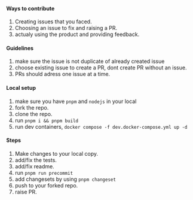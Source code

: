 #### Ways to contribute

1. Creating issues that you faced.
2. Choosing an issue to fix and raising a PR.
3. actualy using the product and providing feedback.

#### Guidelines

1. make sure the issue is not duplicate of already created issue
2. choose existing issue to create a PR, dont create PR without an issue.
3. PRs should adress one issue at a time.

#### Local setup

1. make sure you have `pnpm` and `nodejs` in your local
2. fork the repo.
3. clone the repo.
4. run `pnpm i && pnpm build`
5. run dev containers, `docker compose -f dev.docker-compose.yml up -d`

#### Steps

1. Make changes to your local copy.
2. add/fix the tests.
3. add/fix readme.
4. run `pnpm run precommit`
5. add changesets by using `pnpm changeset`
6. push to your forked repo.
7. raise PR.
